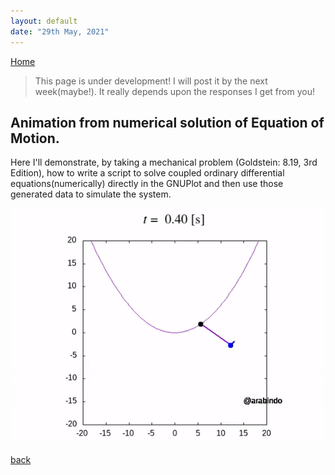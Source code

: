 ```yaml
---
layout: default
date: "29th May, 2021"
---
```


[Home](./)

> This page is under development! I will post it by the next week(maybe!). It really depends upon the responses I get from you!

## Animation from numerical solution of Equation of Motion.

Here I'll demonstrate, by taking a mechanical problem (Goldstein: 8.19, 3rd Edition), how to write a script to solve coupled ordinary differential equations(numerically) directly in the GNUPlot and then use those generated data to simulate the system.

![pendulum](/assets/images/pendulum.gif)

[back](./)
